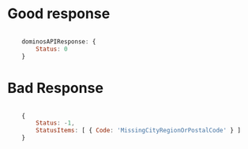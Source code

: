 


Good response
====

```js

    dominosAPIResponse: {
        Status: 0
    }

```


Bad Response
====

```js

    {
        Status: -1,
        StatusItems: [ { Code: 'MissingCityRegionOrPostalCode' } ]
    }

```